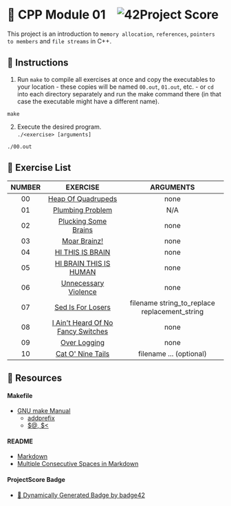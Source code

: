 # :large_orange_diamond: CPP Module 01 &ensp; ![42Project Score](https://badge42.herokuapp.com/api/project/floogman/CPP%20Module%2001)

This project is an introduction to `memory allocation`, `references`, `pointers to members` and `file streams` in C++.

## :small_orange_diamond: Instructions

1. Run `make` to compile all exercises at once and copy the executables to your location - these copies will be named `00.out`, `01.out`, etc. - or `cd` into each directory separately and run the make command there (in that case the executable might have a different name).
```
make
```

2. Execute the desired program.<br>
`./<exercise> [arguments]`
```
./00.out
```

## :small_orange_diamond: Exercise List
NUMBER | EXERCISE | ARGUMENTS
:-----:|:--------:|:--------:
00 | [Heap Of Quadrupeds](./ex00) | none
01 | [Plumbing Problem](./ex01) | N/A
02 | [Plucking Some Brains](./ex02) | none
03 | [Moar Brainz!](./ex03) | none
04 | [HI THIS IS BRAIN](./ex04) | none
05 | [HI BRAIN THIS IS HUMAN](./ex05) | none
06 | [Unnecessary Violence](./ex06) | none
07 | [Sed Is For Losers](./ex07) | filename string_to_replace replacement_string
08 | [I Ain't Heard Of No Fancy Switches](./ex08) | none
09 | [Over Logging](./ex09) | none
10 | [Cat O' Nine Tails](./ex10) | filename ... (optional)

## :small_orange_diamond: Resources
#### Makefile
- [GNU make Manual](https://www.gnu.org/software/make/manual/make.html)
    - [addprefix](https://www.gnu.org/software/make/manual/make.html#File-Name-Functions)
    - [$@, $<](https://www.gnu.org/software/make/manual/html_node/Automatic-Variables.html#Automatic-Variables)
#### README
- [Markdown](https://docs.github.com/en/github/writing-on-github/getting-started-with-writing-and-formatting-on-github/basic-writing-and-formatting-syntax)
- [Multiple Consecutive Spaces in Markdown](https://steemit.com/markdown/@jamesanto/how-to-add-multiple-spaces-between-texts-in-markdown)
#### ProjectScore Badge
- [🚀 Dynamically Generated Badge by badge42](https://github.com/JaeSeoKim/badge42)
